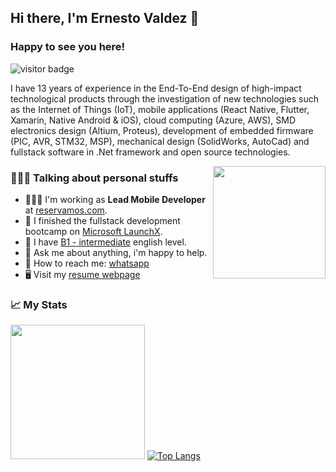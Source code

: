 ## Hi there, I'm Ernesto Valdez 👋

### Happy to see you here! 
![visitor badge](https://visitor-badge.glitch.me/badge?page_id=ernest0vm.ernest0vm)

I have 13 years of experience in the End-To-End design of high-impact technological products through the investigation of new technologies such as the Internet of Things (IoT), mobile applications (React Native, Flutter, Xamarin, Native Android & iOS), cloud computing (Azure, AWS), SMD electronics design (Altium, Proteus), development of embedded firmware (PIC, AVR, STM32, MSP), mechanical design (SolidWorks, AutoCad) and fullstack software in .Net framework and open source technologies.

<img height="180" align="right" src="http://stratycontechnologies.com/assets/img/blog/mb.jpg">


### 🙋🏻‍♂️ Talking about personal stuffs

- 🧑🏻‍💻 I'm working as **Lead Mobile Developer** at [reservamos.com](https://reservamos.com).
- 🚀 I finished the fullstack development bootcamp on [Microsoft LaunchX](https://github.com/LaunchX-InnovaccionVirtual).
- 🏅 I have [B1 - intermediate](https://www.efset.org/cert/dPumga) english level.
- 💬 Ask me about anything, i'm happy to help.
- 📱 How to reach me: [whatsapp](https://wa.me/525516823244)
- 🖥 Visit my [resume webpage](https://ernest0vm.github.io/resume/)


### 📈 My Stats
<img height="215em" src="https://github-readme-stats-fbw117sqa-ernestos-projects-b42bf259.vercel.app/api?show_icons=true&hide_border=true&include_all_commits=true&count_private=true&username=ernest0vm" /> [![Top Langs](https://github-readme-stats-fbw117sqa-ernestos-projects-b42bf259.vercel.app/api/top-langs/?layout=compact&username=ernest0vm&langs_count=10&count_private=true)](https://github.com/ernest0vm/ernest0vm)
